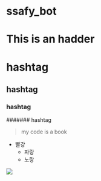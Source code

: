 # ssafy_bot

This is an hadder
====================

# hashtag
## hashtag
### hashtag
####### hashtag


> my code is a book

* 빨강
  * 파랑
  * 노랑
  
![](https://steemitimages.com/DQmb7xWiVYCCoimPijFLRN2eqL2rPHdqJ3t6GETG5poHhh2/1.jpg)
